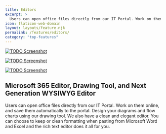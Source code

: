 ```yaml
---
title: Editors
excerpt: >
  Users can open office files directly from our IT Portal. Work on them online, and save them automatically to the portal. Design your diagrams and flow charts using our drawing tool. We also have a clean and elegant editor. You can choose to keep or clean formatting when pasting from Microsoft Word and Excel and the rich text editor does it all for you.
icon: flaticon-web-domain
layout: layouts/feature.njk
permalink: /features/editors/
category: "top-features"
---
```


[![TODO Screenshot](https://www.itportal.com/v4/images/office.gif?rID=6)](https://youtu.be/8tnVN1Fy6iY)

[![TODO Screenshot](https://www.itportal.com/v4/images/drawing.png?rID=6)](https://www.youtube.com/watch?v=utRC0zhmqaE)

[![TODO Screenshot](https://www.itportal.com/v4/images/froala-editor.gif?rID=6)](https://www.froala.com/wysiwyg-editor)

## Microsoft 365 Editor, Drawing Tool, and Next Generation WYSIWYG Editor

Users can open office files directly from our IT Portal. Work on them online, and save them automatically to the portal. Design your diagrams and flow charts using our drawing tool. We also have a clean and elegant editor. You can choose to keep or clean formatting when pasting from Microsoft Word and Excel and the rich text editor does it all for you. 